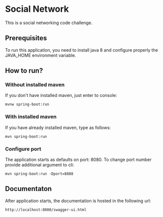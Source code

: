 # Social Network

This is a social networking code challenge.

## Prerequisites

To run this application, you need to install java 8 and configure properly the JAVA_HOME environment variable.

## How to run?

### Without installed maven

If you don't have installed maven, just enter to console:

```
mvnw spring-boot:run
```

### With installed maven

If you have already installed maven, type as follows:

```
mvn spring-boot:run
```

### Configure port

The application starts as defaults on port: 8080. To change port number provide additional argument to cli:

```
mvn spring-boot:run -Dport=8888
```

## Documentaton

After application starts, the documentation is hosted in the following url:

```
http://localhost:8080/swagger-ui.html
```